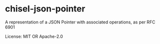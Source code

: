 # chisel-json-pointer

A representation of a JSON Pointer with associated operations, as per RFC 6901



License: MIT OR Apache-2.0
